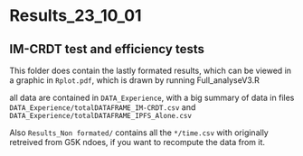 # Results_23_10_01
## IM-CRDT test and efficiency tests


This folder does contain the lastly formated results, which can be viewed in a graphic in `Rplot.pdf`, which is drawn by running Full_analyseV3.R

all data are contained in `DATA_Experience`, with a big summary of data in files `DATA_Experience/totalDATAFRAME_IM-CRDT.csv` and `DATA_Experience/totalDATAFRAME_IPFS_Alone.csv`

Also `Results_Non formated/` contains all the `*/time.csv` with originally retreived from G5K ndoes, if you want to recompute the data from it.
